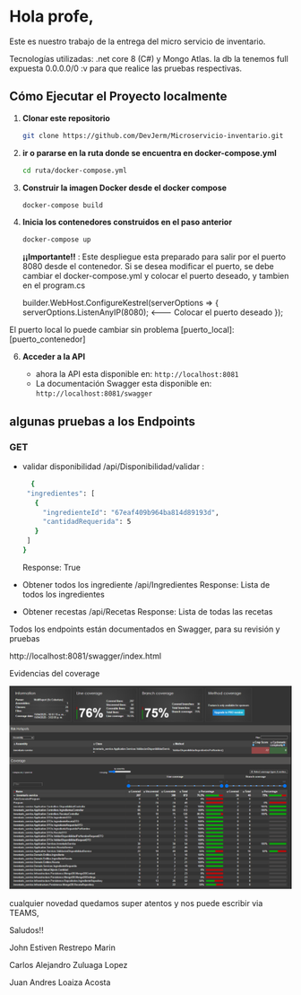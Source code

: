 # Hola profe,

Este es nuestro trabajo de la  entrega del micro servicio de inventario. 

Tecnologías utilizadas: .net core 8 (C#) y Mongo Atlas. la db la tenemos full expuesta  0.0.0.0/0 \:v para que realice las pruebas respectivas.


## Cómo Ejecutar el Proyecto localmente

1. **Clonar este repositorio**
    ```sh
   git clone https://github.com/DevJerm/Microservicio-inventario.git
   ```

2. **ir o pararse en la ruta donde se encuentra en docker-compose.yml**
    ```sh
   cd ruta/docker-compose.yml
   ```
    
3. **Construir la imagen Docker desde el docker compose**

   ```sh
   docker-compose build
   ```
   
4. **Inicia los contenedores construidos en el paso anterior**

   ```sh
   docker-compose up
   ```

   **¡¡Importante!!** : Este despliegue esta preparado para salir por el puerto 8080 desde el contenedor. Si se desea modificar el puerto, se debe cambiar el docker-compose.yml y colocar el puerto deseado, y tambien en el program.cs
   
   builder.WebHost.ConfigureKestrel(serverOptions =>
   {
       serverOptions.ListenAnyIP(8080); <--- Colocar el puerto deseado
   });

El puerto local lo puede cambiar sin problema
[puerto_local]:[puerto_contenedor]

6. **Acceder a la API**

   - ahora la API esta disponible en: `http://localhost:8081`
   - La documentación Swagger esta disponible en: `http://localhost:8081/swagger`

## algunas pruebas a los Endpoints

### GET

- validar disponibilidad /api/Disponibilidad/validar :
   ```sh
     {
    "ingredientes": [
      {
        "ingredienteId": "67eaf409b964ba814d89193d",
        "cantidadRequerida": 5
      }
    ]
  }
   ```
   Response: True
  
- Obtener todos los ingrediente /api/Ingredientes
  Response: Lista de todos los ingredientes 
- Obtener recestas /api/Recetas
  Response: Lista de todas las recetas

Todos los endpoints  están documentados en Swagger, para su revisión y pruebas 

http://localhost:8081/swagger/index.html

Evidencias del coverage 

![Cobertura de pruebas unitarias](Coverage_micro_inventario.png)

cualquier novedad quedamos super atentos y nos puede escribir via TEAMS, 

Saludos!!

John Estiven Restrepo Marin 

Carlos Alejandro Zuluaga Lopez

Juan Andres Loaiza Acosta
